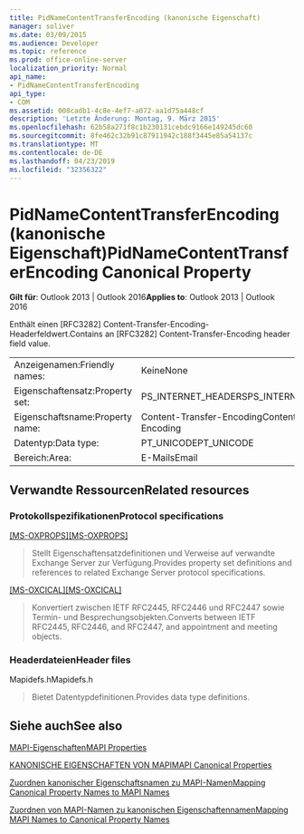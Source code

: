 ```yaml
---
title: PidNameContentTransferEncoding (kanonische Eigenschaft)
manager: soliver
ms.date: 03/09/2015
ms.audience: Developer
ms.topic: reference
ms.prod: office-online-server
localization_priority: Normal
api_name:
- PidNameContentTransferEncoding
api_type:
- COM
ms.assetid: 008cadb1-4c8e-4ef7-a072-aa1d75a448cf
description: 'Letzte Änderung: Montag, 9. März 2015'
ms.openlocfilehash: 62b58a271f8c1b230131cebdc9166e149245dc60
ms.sourcegitcommit: 8fe462c32b91c87911942c188f3445e85a54137c
ms.translationtype: MT
ms.contentlocale: de-DE
ms.lasthandoff: 04/23/2019
ms.locfileid: "32356322"
---
```

# <a name="pidnamecontenttransferencoding-canonical-property"></a><span data-ttu-id="18484-103">PidNameContentTransferEncoding (kanonische Eigenschaft)</span><span class="sxs-lookup"><span data-stu-id="18484-103">PidNameContentTransferEncoding Canonical Property</span></span>

  
  
<span data-ttu-id="18484-104">**Gilt für**: Outlook 2013 | Outlook 2016</span><span class="sxs-lookup"><span data-stu-id="18484-104">**Applies to**: Outlook 2013 | Outlook 2016</span></span> 
  
<span data-ttu-id="18484-105">Enthält einen [RFC3282] Content-Transfer-Encoding-Headerfeldwert.</span><span class="sxs-lookup"><span data-stu-id="18484-105">Contains an [RFC3282] Content-Transfer-Encoding header field value.</span></span>
  
|||
|:-----|:-----|
|<span data-ttu-id="18484-106">Anzeigenamen:</span><span class="sxs-lookup"><span data-stu-id="18484-106">Friendly names:</span></span>  <br/> |<span data-ttu-id="18484-107">Keine</span><span class="sxs-lookup"><span data-stu-id="18484-107">None</span></span>  <br/> |
|<span data-ttu-id="18484-108">Eigenschaftensatz:</span><span class="sxs-lookup"><span data-stu-id="18484-108">Property set:</span></span>  <br/> |<span data-ttu-id="18484-109">PS_INTERNET_HEADERS</span><span class="sxs-lookup"><span data-stu-id="18484-109">PS_INTERNET_HEADERS</span></span>  <br/> |
|<span data-ttu-id="18484-110">Eigenschaftsname:</span><span class="sxs-lookup"><span data-stu-id="18484-110">Property name:</span></span>  <br/> |<span data-ttu-id="18484-111">Content-Transfer-Encoding</span><span class="sxs-lookup"><span data-stu-id="18484-111">Content-Transfer-Encoding</span></span>  <br/> |
|<span data-ttu-id="18484-112">Datentyp:</span><span class="sxs-lookup"><span data-stu-id="18484-112">Data type:</span></span>  <br/> |<span data-ttu-id="18484-113">PT_UNICODE</span><span class="sxs-lookup"><span data-stu-id="18484-113">PT_UNICODE</span></span>  <br/> |
|<span data-ttu-id="18484-114">Bereich:</span><span class="sxs-lookup"><span data-stu-id="18484-114">Area:</span></span>  <br/> |<span data-ttu-id="18484-115">E-Mails</span><span class="sxs-lookup"><span data-stu-id="18484-115">Email</span></span>  <br/> |
   
## <a name="related-resources"></a><span data-ttu-id="18484-116">Verwandte Ressourcen</span><span class="sxs-lookup"><span data-stu-id="18484-116">Related resources</span></span>

### <a name="protocol-specifications"></a><span data-ttu-id="18484-117">Protokollspezifikationen</span><span class="sxs-lookup"><span data-stu-id="18484-117">Protocol specifications</span></span>

<span data-ttu-id="18484-118">[[MS-OXPROPS]](https://msdn.microsoft.com/library/f6ab1613-aefe-447d-a49c-18217230b148%28Office.15%29.aspx)</span><span class="sxs-lookup"><span data-stu-id="18484-118">[[MS-OXPROPS]](https://msdn.microsoft.com/library/f6ab1613-aefe-447d-a49c-18217230b148%28Office.15%29.aspx)</span></span>
  
> <span data-ttu-id="18484-119">Stellt Eigenschaftensatzdefinitionen und Verweise auf verwandte Exchange Server zur Verfügung.</span><span class="sxs-lookup"><span data-stu-id="18484-119">Provides property set definitions and references to related Exchange Server protocol specifications.</span></span>
    
<span data-ttu-id="18484-120">[[MS-OXCICAL]](https://msdn.microsoft.com/library/a685a040-5b69-4c84-b084-795113fb4012%28Office.15%29.aspx)</span><span class="sxs-lookup"><span data-stu-id="18484-120">[[MS-OXCICAL]](https://msdn.microsoft.com/library/a685a040-5b69-4c84-b084-795113fb4012%28Office.15%29.aspx)</span></span>
  
> <span data-ttu-id="18484-121">Konvertiert zwischen IETF RFC2445, RFC2446 und RFC2447 sowie Termin- und Besprechungsobjekten.</span><span class="sxs-lookup"><span data-stu-id="18484-121">Converts between IETF RFC2445, RFC2446, and RFC2447, and appointment and meeting objects.</span></span>
    
### <a name="header-files"></a><span data-ttu-id="18484-122">Headerdateien</span><span class="sxs-lookup"><span data-stu-id="18484-122">Header files</span></span>

<span data-ttu-id="18484-123">Mapidefs.h</span><span class="sxs-lookup"><span data-stu-id="18484-123">Mapidefs.h</span></span>
  
> <span data-ttu-id="18484-124">Bietet Datentypdefinitionen.</span><span class="sxs-lookup"><span data-stu-id="18484-124">Provides data type definitions.</span></span>
    
## <a name="see-also"></a><span data-ttu-id="18484-125">Siehe auch</span><span class="sxs-lookup"><span data-stu-id="18484-125">See also</span></span>



[<span data-ttu-id="18484-126">MAPI-Eigenschaften</span><span class="sxs-lookup"><span data-stu-id="18484-126">MAPI Properties</span></span>](mapi-properties.md)
  
[<span data-ttu-id="18484-127">KANONISCHE EIGENSCHAFTEN VON MAPI</span><span class="sxs-lookup"><span data-stu-id="18484-127">MAPI Canonical Properties</span></span>](mapi-canonical-properties.md)
  
[<span data-ttu-id="18484-128">Zuordnen kanonischer Eigenschaftsnamen zu MAPI-Namen</span><span class="sxs-lookup"><span data-stu-id="18484-128">Mapping Canonical Property Names to MAPI Names</span></span>](mapping-canonical-property-names-to-mapi-names.md)
  
[<span data-ttu-id="18484-129">Zuordnen von MAPI-Namen zu kanonischen Eigenschaftennamen</span><span class="sxs-lookup"><span data-stu-id="18484-129">Mapping MAPI Names to Canonical Property Names</span></span>](mapping-mapi-names-to-canonical-property-names.md)


